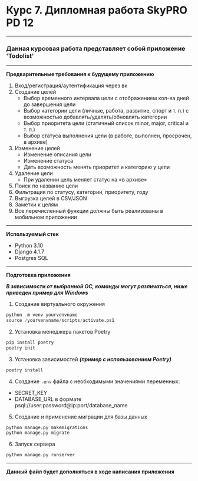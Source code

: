 # Курс 7. Дипломная работа SkyPRO PD 12
______________________________________
### Данная курсовая работа представляет собой приложение 'Todolist'
______________________________________
**Предварительные требования к будущему приложению**

1) Вход/регистрация/аутентификация через вк
2) Создание целей
   - Выбор временного интервала цели с отображением кол-ва дней до завершения цели
   - Выбор категории цели (личные, работа, развитие, спорт и т. п.)
   с возможностью добавлять/удалять/обновлять категории
   - Выбор приоритета цели (статичный список minor, major, critical и т. п.)
   - Выбор статуса выполнения цели (в работе, выполнен, просрочен, в архиве)
3) Изменение целей
   - Изменение описания цели
   - Изменение статуса
   - Дать возможность менять приоритет и категорию у цели
4) Удаление цели
   - При удалении цель меняет статус на «в архиве»
5) Поиск по названию цели
6) Фильтрация по статусу, категории, приоритету, году
7) Выгрузка целей в CSV/JSON
8) Заметки к целям
9) Все перечисленный функции должны быть реализованы в мобильном приложении
______________________________________
**Используемый стек**
- Python 3.10
- Django 4.1.7
- Postgres SQL
______________________________________
**Подготовка приложения**

***В зависимости от выбранной ОС, команды могут различаться, ниже приведен пример для Windows***

1) Создание виртуального окружения
``` python
python -m venv yourvenvname
source /yourvenvname/scripts/activate.ps1
```

2) Установка менеджера пакетов Poetry
``` python
pip install poetry
poetry init
```

3) Установка зависимостей ***(пример с использованием Poetry)***
``` python
poetry install
```

4) Создание `.env` файла с необходимыми значениями переменных:
- SECRET_KEY
- DATABASE_URL в формате psql://user:password@ip:port/database_name

5) Создание и применение миграции для базы данных
``` python
python manage.py makemigrations
python manage.py migrate
```

6) Запуск сервера
``` python
python manage.py runserver
```

______________________________________
**Данный файл будет дополняться в ходе написания приложения**